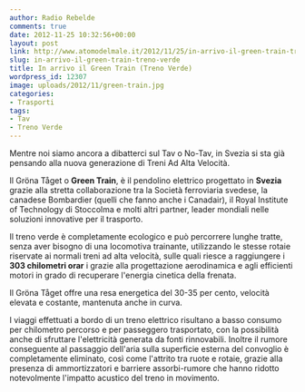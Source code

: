 ```yaml
---
author: Radio Rebelde
comments: true
date: 2012-11-25 10:32:56+00:00
layout: post
link: http://www.atomodelmale.it/2012/11/25/in-arrivo-il-green-train-treno-verde/
slug: in-arrivo-il-green-train-treno-verde
title: In arrivo il Green Train (Treno Verde)
wordpress_id: 12307
image: uploads/2012/11/green-train.jpg
categories:
- Trasporti
tags:
- Tav
- Treno Verde
---
```



Mentre noi siamo ancora a dibatterci sul Tav o No-Tav, in Svezia si sta già pensando alla nuova generazione di Treni Ad Alta Velocità.

Il Gröna Tåget o **Green Train**, è il pendolino elettrico progettato in **Svezia** grazie alla stretta collaborazione tra la Società ferroviaria svedese, la canadese Bombardier (quelli che fanno anche i Canadair), il Royal Institute of Technology di Stoccolma e molti altri partner, leader mondiali nelle soluzioni innovative per il trasporto.

Il treno verde è completamente ecologico e può percorrere lunghe tratte, senza aver bisogno di una locomotiva trainante, utilizzando le stesse rotaie riservate ai normali treni ad alta velocità, sulle quali riesce a raggiungere i **303 chilometri orar** i grazie alla progettazione aerodinamica e agli efficienti motori in grado di recuperare l'energia cinetica della frenata.

Il Gröna Tåget offre una resa energetica del 30-35 per cento, velocità elevata e costante, mantenuta anche in curva.

I viaggi effettuati a bordo di un treno elettrico risultano a basso consumo per chilometro percorso e per passeggero trasportato, con la possibilità anche di sfruttare l'elettricità generata da fonti rinnovabili. Inoltre il rumore conseguente al passaggio dell'aria sulla superficie esterna del convoglio è completamente eliminato, così come l'attrito tra ruote e rotaie, grazie alla presenza di ammortizzatori e barriere assorbi-rumore che hanno ridotto notevolmente l'impatto acustico del treno in movimento.
